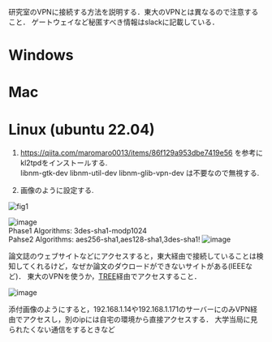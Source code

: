 研究室のVPNに接続する方法を説明する．東大のVPNとは異なるので注意すること．
ゲートウェイなど秘匿すべき情報はslackに記載している．

# Windows

# Mac

# Linux (ubuntu 22.04)
1. https://qiita.com/maromaro0013/items/86f129a953dbe7419e56 を参考にkl2tpdをインストールする.  
libnm-gtk-dev libnm-util-dev libnm-glib-vpn-dev は不要なので無視する.


3. 画像のように設定する.

![fig1](https://github.com/user-attachments/assets/6fe2c60f-a6a6-4711-aa1f-f57e1a1e9ebf)  

![image](https://github.com/user-attachments/assets/004cc1bb-008a-4b97-92b0-da44a143327b)  
Phase1 Algorithms: 3des-sha1-modp1024  
Pahse2 Algorithms: aes256-sha1,aes128-sha1,3des-sha1!
![image](https://github.com/user-attachments/assets/13b8d1d2-5369-4e79-8df7-0f1b0d309509)  


論文誌のウェブサイトなどにアクセスすると，東大経由で接続していることは検知してくれるけど，なぜか論文のダウロードができないサイトがある(IEEEなど)．
東大のVPNを使うか，[TREE](https://utokyo.idm.oclc.org/login?url=https://tokyo.summon.serialssolutions.com/)経由でアクセスすること．

![image](https://github.com/user-attachments/assets/4c2cdd8b-1835-43cb-bd09-d20122127d21)


添付画像のようにすると，192.168.1.14や192.168.1.171のサーバーにのみVPN経由でアクセスし，別のipには自宅の環境から直接アクセスする．
大学当局に見られたくない通信をするときなど
